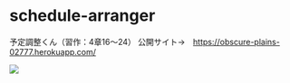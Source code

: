 # schedule-arranger

予定調整くん（習作：4章16〜24）
公開サイト→　https://obscure-plains-02777.herokuapp.com/

<img src="https://pds.exblog.jp/pds/1/202101/31/57/b0351457_19502323.png">

